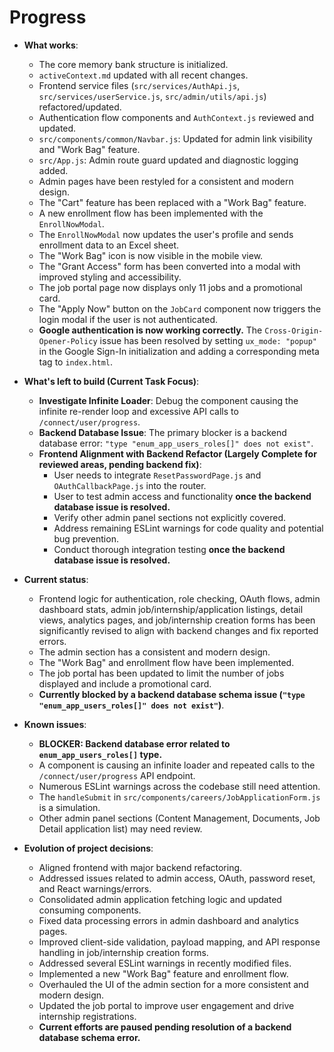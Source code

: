 # Progress

- **What works**:
  - The core memory bank structure is initialized.
  - `activeContext.md` updated with all recent changes.
  - Frontend service files (`src/services/AuthApi.js`, `src/services/userService.js`, `src/admin/utils/api.js`) refactored/updated.
  - Authentication flow components and `AuthContext.js` reviewed and updated.
  - `src/components/common/Navbar.js`: Updated for admin link visibility and "Work Bag" feature.
  - `src/App.js`: Admin route guard updated and diagnostic logging added.
  - Admin pages have been restyled for a consistent and modern design.
  - The "Cart" feature has been replaced with a "Work Bag" feature.
  - A new enrollment flow has been implemented with the `EnrollNowModal`.
  - The `EnrollNowModal` now updates the user's profile and sends enrollment data to an Excel sheet.
  - The "Work Bag" icon is now visible in the mobile view.
  - The "Grant Access" form has been converted into a modal with improved styling and accessibility.
  - The job portal page now displays only 11 jobs and a promotional card.
  - The "Apply Now" button on the `JobCard` component now triggers the login modal if the user is not authenticated.
  - **Google authentication is now working correctly.** The `Cross-Origin-Opener-Policy` issue has been resolved by setting `ux_mode: "popup"` in the Google Sign-In initialization and adding a corresponding meta tag to `index.html`.

- **What's left to build (Current Task Focus)**:
  - **Investigate Infinite Loader**: Debug the component causing the infinite re-render loop and excessive API calls to `/connect/user/progress`.
  - **Backend Database Issue**: The primary blocker is a backend database error: `"type "enum_app_users_roles[]" does not exist"`.
  - **Frontend Alignment with Backend Refactor (Largely Complete for reviewed areas, pending backend fix)**:
    - User needs to integrate `ResetPasswordPage.js` and `OAuthCallbackPage.js` into the router.
    - User to test admin access and functionality **once the backend database issue is resolved.**
    - Verify other admin panel sections not explicitly covered.
    - Address remaining ESLint warnings for code quality and potential bug prevention.
    - Conduct thorough integration testing **once the backend database issue is resolved.**

- **Current status**:
  - Frontend logic for authentication, role checking, OAuth flows, admin dashboard stats, admin job/internship/application listings, detail views, analytics pages, and job/internship creation forms has been significantly revised to align with backend changes and fix reported errors.
  - The admin section has a consistent and modern design.
  - The "Work Bag" and enrollment flow have been implemented.
  - The job portal has been updated to limit the number of jobs displayed and include a promotional card.
  - **Currently blocked by a backend database schema issue (`"type "enum_app_users_roles[]" does not exist"`)**.

- **Known issues**:
  - **BLOCKER: Backend database error related to `enum_app_users_roles[]` type.**
  - A component is causing an infinite loader and repeated calls to the `/connect/user/progress` API endpoint.
  - Numerous ESLint warnings across the codebase still need attention.
  - The `handleSubmit` in `src/components/careers/JobApplicationForm.js` is a simulation.
  - Other admin panel sections (Content Management, Documents, Job Detail application list) may need review.

- **Evolution of project decisions**:
  - Aligned frontend with major backend refactoring.
  - Addressed issues related to admin access, OAuth, password reset, and React warnings/errors.
  - Consolidated admin application fetching logic and updated consuming components.
  - Fixed data processing errors in admin dashboard and analytics pages.
  - Improved client-side validation, payload mapping, and API response handling in job/internship creation forms.
  - Addressed several ESLint warnings in recently modified files.
  - Implemented a new "Work Bag" feature and enrollment flow.
  - Overhauled the UI of the admin section for a more consistent and modern design.
  - Updated the job portal to improve user engagement and drive internship registrations.
  - **Current efforts are paused pending resolution of a backend database schema error.**
